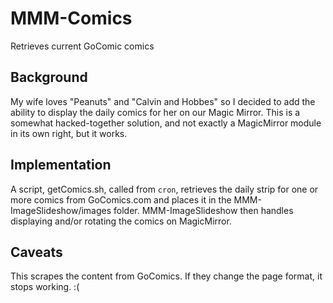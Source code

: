 # MMM-Comics
Retrieves current GoComic comics
## Background
My wife loves "Peanuts" and "Calvin and Hobbes" so I decided to add the ability to display the daily comics for her on our Magic Mirror. This is a somewhat hacked-together solution, and not exactly a MagicMirror module in its own right, but it works.
## Implementation
A script, getComics.sh, called from `cron`, retrieves the daily strip for one or more comics from GoComics.com and places it in the MMM-ImageSlideshow/images folder. MMM-ImageSlideshow then handles displaying and/or rotating the comics on MagicMirror.
## Caveats
This scrapes the content from GoComics. If they change the page format, it stops working. :(

